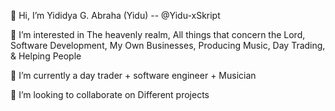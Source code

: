 👋 Hi, I’m Yididya G. Abraha (Yidu) -- @Yidu-xSkript

👀 I’m interested in The heavenly realm, All things that concern the Lord, Software Development, My Own Businesses, Producing Music, Day Trading, & Helping People

🌱 I’m currently a day trader + software engineer + Musician

💞️ I’m looking to collaborate on Different projects
